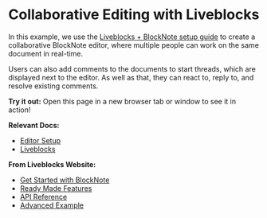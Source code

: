 # Collaborative Editing with Liveblocks

In this example, we use
the [Liveblocks + BlockNote setup guide](https://liveblocks.io/docs/get-started/react-blocknote)
to create a collaborative BlockNote editor, where multiple people can work on
the same document in real-time.

Users can also add comments to the documents to start threads, which are
displayed next to the editor. As well as that, they can react to, reply to, and
resolve existing comments.

**Try it out:** Open this page in a new browser tab or window to see it in
action!

**Relevant Docs:**

- [Editor Setup](/docs/editor-basics/setup)
- [Liveblocks](/docs/collaboration/real-time-collaboration#liveblocks)

**From Liveblocks Website:**

- [Get Started with BlockNote](https://liveblocks.io/docs/get-started/react-blocknote)
- [Ready Made Features](https://liveblocks.io/docs/ready-made-features/text-editor/blocknote)
- [API Reference](https://liveblocks.io/docs/api-reference/liveblocks-react-blocknote)
- [Advanced Example](https://liveblocks.io/examples/collaborative-text-editor/nextjs-blocknote)
